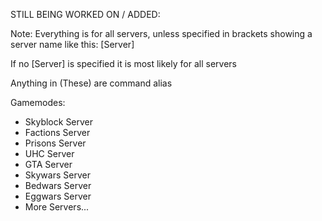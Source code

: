 STILL BEING WORKED ON / ADDED:

Note: Everything is for all servers, unless specified in brackets showing a server name like this: [Server]

If no [Server] is specified it is most likely for all servers

Anything in (These) are command alias

Gamemodes:
- Skyblock Server
- Factions Server
- Prisons Server
- UHC Server
- GTA Server
- Skywars Server
- Bedwars Server
- Eggwars Server
- More Servers...